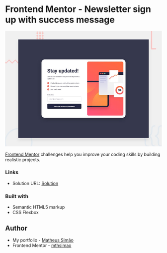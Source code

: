 # Frontend Mentor - Newsletter sign up with success message

![Design preview for the Fylo landing page with two column layout challenge](./assets/images/desktop-preview.jpg)


[Frontend Mentor](https://www.frontendmentor.io) challenges help you improve your coding skills by building realistic projects.

### Links

- Solution URL: [Solution](https://mthsimao.github.io/newsletter-project)

### Built with

- Semantic HTML5 markup
- CSS Flexbox

## Author

- My portfolio - <a href="https://mthsimao.github.io/portfolio" target="_blank">Matheus Simão</a>
- Frontend Mentor - <a href="https://www.frontendmentor.io/profile/mthsimao" target="_blank"> mthsimao</a>